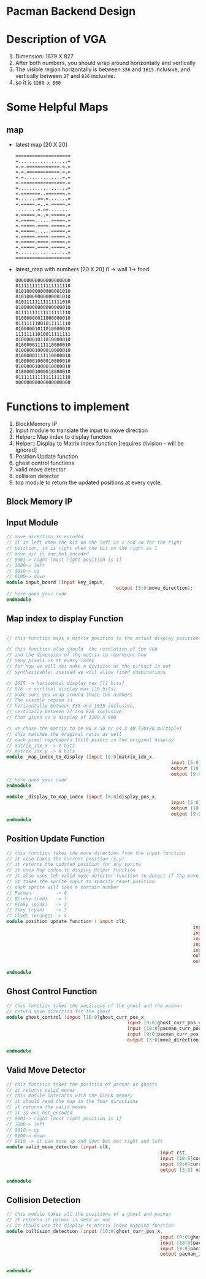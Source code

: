 # Pacman Backend Design

# Description of VGA

1. Dimension: 1679 X 827
2. After both numbers, you should wrap around horizontally and vertically
3. The visible region horizontally is between `336` and `1615` inclusive, and vertically between `27` and `826` inclusive.
4. so it is  `1280 x 800`

# Some Helpful Maps

## map
    
- latest map [20 X 20]
    
    ```
    ====================
    =..................=
    =.=.============.=.=
    =.=.============.=.=
    =.=..............=.=
    =.================.=
    =..................=
    =.=======..=======.=
    =.......==.=.......=
    =.=====.=..=.=====.=
    ........=.==........
    =.=====.=..=.=====.=
    =.=====......=====.=
    =.=====.====.=====.=
    =.=====......=====.=
    =.=====.====.=====.=
    =.=====.====.=====.=
    =.=====.====.=====.=
    =..................=
    ====================
    ```
    
- latest_map with numbers [20 X 20] 0 → wall 1→ food
    
    ```
    00000000000000000000
    01111111111111111110
    01010000000000001010
    01010000000000001010
    01011111111111111010
    01000000000000000010
    01111111111111111110
    01000000011000000010
    01111111001011111110
    01000001011010000010
    11111111010011111111
    01000001011010000010
    01000001111110000010
    01000001000010000010
    01000001111110000010
    01000001000010000010
    01000001000010000010
    01000001000010000010
    01111111111111111110
    00000000000000000000
    ```
    

# Functions to implement

1. BlockMemory IP
2. Input module to translate the input to move direction
3. Helper:: Map index to display function
4. Helper:: Display to Matrix index function [requires division - will be ignored]
5. Position Update function
6. ghost control functions
7. valid move detector
8. collision detector
9. top module to return the updated positions at every cycle.

## Block Memory IP

## Input Module

```verilog
// move direction is encoded
// it is left when the bit on the left is 1 and so for the right 
// position, it is right when the bit on the right is 1
// move_dir is one_hot_encoded 
// 0001-> right [most right position is 1]
// 1000-> left
// 0010-> up
// 0100-> down
module input_board (input key_input,
										output [3:0]move_direction);
// here goes your code 
endmodule
```

## Map index to display Function

```verilog

// this function maps a matrix position to the actual display positions

// this function also should  the resolution of the VGA
// and the dimension of the matrix to represent how
// many pixels is at every index
// for now we will not make a division as the circuit is not 
// synthesizable; instead we will allow fixed combinations

// 1615 -> horizontal display max [11 bits]
// 826 -> vertical display max [10 bits]
// make sure you wrap around those two numbers
// The visible region is
// horizontally between 336 and 1615 inclusive,
// vertically between 27 and 826 inclusive.
// that gives us a display of 1280 X 800 

// we chose the matrix to be 80 X 50 or 64 X 40 [20x20 multiple]
// this matches the original ratio as well 
// each pixel represents 16x16 pixels in the original display
// matrix_idx_x -> 7 bits
// matrix_idx_y -> 6 bits 
module _map_index_to_display (input [6:0]matrix_idx_x,
															input [5:0]matrix_idx_y,
															output [10:0]display_pos_x,
															output [9:0]display_pos_y);
// here goes your code 
endmodule
 
module _display_to_map_index (input [6:0]display_pos_x,
															input [5:0]display_pos_y,
															output [10:0]matrix_idx_x,
															output [9:0]matrix_idx_y);
endmodule
```

## Position Update Function

```verilog
// this function takes the move direction from the input function
// it also takes the current position (x,y)
// it returns the updated position for any sprite
// it uses Map index to display Helper Function
// it also uses teh valid move detector function to detect if the move is valid 
// it takes the sprite input to specify reset position 
// each sprite will take a certain number
// Pacman         -> 0 
// Blinky (red)   -> 1
// Pinky (pink)   -> 2 
// Inky (cyan)    -> 3
// Clyde (orange) -> 4 
module position_update_function ( input clk,
																	input rst, 
																	input [10:0] curr_pos_x,
																	input [9:0]curr_pos_y,
																	input [3:0] move_direction,
																	input [2:0] which_sprite,
																	output [10:0]new_pos_x,
																	output [9:0]new_pos_y);

endmodule

```

## Ghost Control Function

```verilog
// this function takes the positions of the ghost and the pacman
// return move_direction for the ghost
module ghost_control (input [10:0]ghost_curr_pos_x,
											input [9:0]ghost_curr_pos_y,
											input [10:0]pacman_curr_pos_x,
											input [9:0]pacman_curr_pos_y,
											output [3:0]move_direction);

endmodule
```

## Valid Move Detector

```verilog
// this function takes the position of pacman or ghosts 
// it returns valid moves 
// this module interacts with the block memory 
// it should read the map in the four directions
// it returns the valid moves
// it is one_hot_encoded 
// 0001-> right [most right position is 1]
// 1000-> left
// 0010-> up
// 0100-> down
// 0110 -> it can move up and down but not right and left
module valid_move_detector (input clk,
														input rst, 
														input [10:0]curr_pos_x,
														input [9:0]curr_pos_y, 
														output [3:0] valid_moves);

endmodule 
```

## Collision Detection

```verilog
// this module takes all the positions of a ghost and pacman
// it returns if pacman is dead or not
// it should use the display to matrix index mapping function
module collision_detection (input [10:0]ghost_curr_pos_x,
														input [9:0]ghost_curr_pos_y,
														input [10:0]pacman_curr_pos_x,
														input [9:0]pacman_curr_pos_y,
														output pacman_is_dead);
											

endmodule 
```